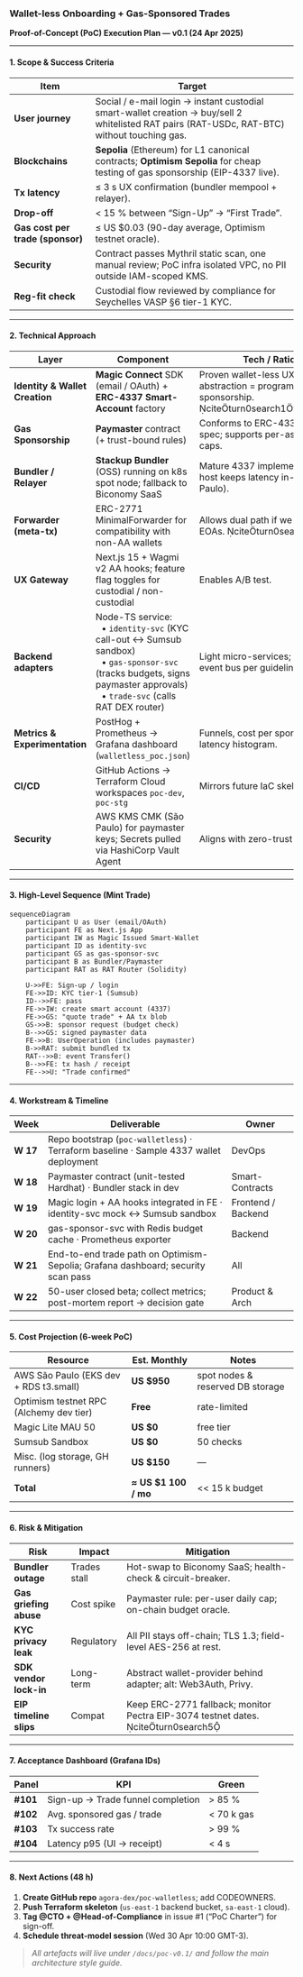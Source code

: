 ### Wallet-less Onboarding + Gas-Sponsored Trades  
**Proof-of-Concept (PoC) Execution Plan — v0.1 (24 Apr 2025)**  

---

#### 1. Scope & Success Criteria
| Item | Target |
|------|--------|
| **User journey** | Social / e-mail login → instant custodial smart-wallet creation → buy/sell 2 whitelisted RAT pairs (RAT-USDc, RAT-BTC) without touching gas. |
| **Blockchains** | **Sepolia** (Ethereum) for L1 canonical contracts; **Optimism Sepolia** for cheap testing of gas sponsorship (EIP-4337 live). |
| **Tx latency** | ≤ 3 s UX confirmation (bundler mempool + relayer). |
| **Drop-off** | < 15 % between “Sign-Up” → “First Trade”. |
| **Gas cost per trade (sponsor)** | ≤ US $0.03 (90-day average, Optimism testnet oracle). |
| **Security** | Contract passes Mythril static scan, one manual review; PoC infra isolated VPC, no PII outside IAM-scoped KMS. |
| **Reg-fit check** | Custodial flow reviewed by compliance for Seychelles VASP §6 tier-1 KYC. |

---

#### 2. Technical Approach

| Layer | Component | Tech / Rationale |
|-------|-----------|------------------|
| **Identity & Wallet Creation** | **Magic Connect** SDK (email / OAuth) + **ERC-4337 Smart-Account** factory | Proven wallet-less UX; account-abstraction = programmable sponsorship. citeturn0search1turn0search3 |
| **Gas Sponsorship** | **Paymaster** contract (+ trust-bound rules) | Conforms to ERC-4337 paymaster spec; supports per-asset budget caps. |
| **Bundler / Relayer** | **Stackup Bundler** (OSS) running on k8s spot node; fallback to Biconomy SaaS | Mature 4337 implementation; self-host keeps latency in-region (São Paulo). |
| **Forwarder (meta-tx)** | ERC-2771 MinimalForwarder for compatibility with non-AA wallets | Allows dual path if we need classic EOAs. citeturn0search8 |
| **UX Gateway** | Next.js 15 + Wagmi v2 AA hooks; feature flag toggles for custodial / non-custodial | Enables A/B test. |
| **Backend adapters** | Node-TS service: <br> • `identity-svc` (KYC call-out ↔ Sumsub sandbox) <br> • `gas-sponsor-svc` (tracks budgets, signs paymaster approvals) <br> • `trade-svc` (calls RAT DEX router) | Light micro-services; share NATS event bus per guideline #4. |
| **Metrics & Experimentation** | PostHog + Prometheus → Grafana dashboard (`walletless_poc.json`) | Funnels, cost per sponsored tx, latency histogram. |
| **CI/CD** | GitHub Actions → Terraform Cloud workspaces `poc-dev`, `poc-stg` | Mirrors future IaC skeleton #6. |
| **Security** | AWS KMS CMK (São Paulo) for paymaster keys; Secrets pulled via HashiCorp Vault Agent | Aligns with zero-trust guideline #6. |

---

#### 3. High-Level Sequence (Mint Trade)

```mermaid
sequenceDiagram
    participant U as User (email/OAuth)
    participant FE as Next.js App
    participant IW as Magic Issued Smart-Wallet
    participant ID as identity-svc
    participant GS as gas-sponsor-svc
    participant B as Bundler/Paymaster
    participant RAT as RAT Router (Solidity)

    U->>FE: Sign-up / login
    FE->>ID: KYC tier-1 (Sumsub)
    ID-->>FE: pass
    FE->>IW: create smart account (4337)
    FE->>GS: "quote trade" + AA tx blob
    GS->>B: sponsor request (budget check)
    B-->>GS: signed paymaster data
    FE->>B: UserOperation (includes paymaster)
    B->>RAT: submit bundled tx
    RAT-->>B: event Transfer()
    B-->>FE: tx hash / receipt
    FE-->>U: "Trade confirmed"
```

---

#### 4. Workstream & Timeline

| Week | Deliverable | Owner |
|------|-------------|-------|
| **W 17** | Repo bootstrap (`poc-walletless`) · Terraform baseline · Sample 4337 wallet deployment | DevOps |
| **W 18** | Paymaster contract (unit-tested Hardhat) · Bundler stack in dev | Smart-Contracts |
| **W 19** | Magic login + AA hooks integrated in FE · identity-svc mock ↔ Sumsub sandbox | Frontend / Backend |
| **W 20** | gas-sponsor-svc with Redis budget cache · Prometheus exporter | Backend |
| **W 21** | End-to-end trade path on Optimism-Sepolia; Grafana dashboard; security scan pass | All |
| **W 22** | 50-user closed beta; collect metrics; post-mortem report → decision gate | Product & Arch |

---

#### 5. Cost Projection (6-week PoC)

| Resource | Est. Monthly | Notes |
|----------|--------------|-------|
| AWS São Paulo (EKS dev + RDS t3.small) | **US $950** | spot nodes & reserved DB storage |
| Optimism testnet RPC (Alchemy dev tier) | **Free** | rate-limited |
| Magic Lite MAU 50 | **US $0** | free tier |
| Sumsub Sandbox | **US $0** | 50 checks |
| Misc. (log storage, GH runners) | **US $150** | — |
| **Total** | **≈ US $1 100 / mo** | << 15 k budget |

---

#### 6. Risk & Mitigation

| Risk | Impact | Mitigation |
|------|--------|------------|
| **Bundler outage** | Trades stall | Hot-swap to Biconomy SaaS; health-check & circuit-breaker. |
| **Gas griefing abuse** | Cost spike | Paymaster rule: per-user daily cap; on-chain budget oracle. |
| **KYC privacy leak** | Regulatory | All PII stays off-chain; TLS 1.3; field-level AES-256 at rest. |
| **SDK vendor lock-in** | Long-term | Abstract wallet-provider behind adapter; alt: Web3Auth, Privy. |
| **EIP timeline slips** | Compat | Keep ERC-2771 fallback; monitor Pectra EIP-3074 testnet dates. citeturn0search5 |

---

#### 7. Acceptance Dashboard (Grafana IDs)

| Panel | KPI | Green |
|-------|-----|-------|
| **#101** | Sign-up → Trade funnel completion | > 85 % |
| **#102** | Avg. sponsored gas / trade | < 70 k gas |
| **#103** | Tx success rate | > 99 % |
| **#104** | Latency p95 (UI → receipt) | < 4 s |

---

#### 8. Next Actions (48 h)

1. **Create GitHub repo** `agora-dex/poc-walletless`; add CODEOWNERS.  
2. **Push Terraform skeleton** (`us-east-1` backend bucket, `sa-east-1` cloud).  
3. **Tag @CTO + @Head-of-Compliance** in issue #1 (“PoC Charter”) for sign-off.  
4. **Schedule threat-model session** (Wed 30 Apr 10:00 GMT-3).  

> _All artefacts will live under `/docs/poc-v0.1/` and follow the main architecture style guide._